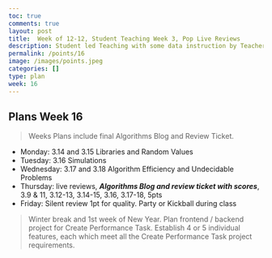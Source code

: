 ```yaml
---
toc: true
comments: true
layout: post
title:  Week of 12-12, Student Teaching Week 3, Pop Live Reviews
description: Student led Teaching with some data instruction by Teachers.
permalink: /points/16
image: /images/points.jpeg
categories: []
type: plan
week: 16
---
```


## Plans Week 16
> Weeks Plans include final Algorithms Blog and Review Ticket.
- Monday: 3.14 and 3.15 Libraries and Random Values
- Tuesday: 3.16 Simulations
- Wednesday: 3.17 and 3.18 Algorithm Efficiency and Undecidable Problems
- Thursday: live reviews, ***Algorithms Blog and review ticket with scores***, 3.9 & 11, 3.12-13, 3.14-15, 3.16, 3.17-18, 5pts
- Friday: Silent review 1pt for quality.   Party or Kickball during class

> Winter break and 1st week of New Year.  Plan frontend / backend project for Create Performance Task.   Establish 4 or 5 individual features, each which meet all the Create Performance Task project requirements.